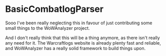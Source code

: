 # BasicCombatlogParser

Sooo I've been really neglecting this in favour of just contributing some small things to the WoWAnalyzer project.

And I don't really think that this will be a thing anymore, as there isn't really any need for it. 
The Warcraftlogs website is already plenty fast and reliable, and WoWAnalyzer has a really solid framework to build things upon. 
